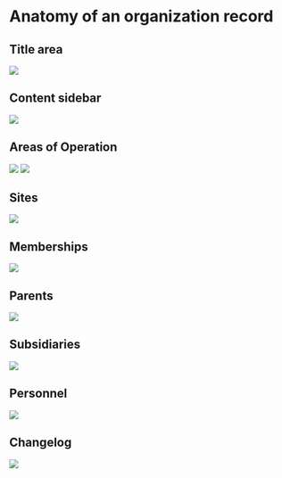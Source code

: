 # Anatomy of an organization record

## Title area

![](/en/assets/org_record_anatomy_titlearea.png)

## Content sidebar

![](/en/assets/org_record_anatomy_content_sidebar.png)

## Areas of Operation

![](/en/assets/org_record_anatomy_areas_of_operation.png)
![](/en/assets/org_record_anatomy_areas_of_operation.png)

## Sites

![](/en/assets/org_record_anatomy_sites.png)

## Memberships

![](/en/assets/org_record_anatomy_memberships.png)

## Parents

![](/en/assets/org_record_anatomy_parents.png)

## Subsidiaries

![](/en/assets/org_record_anatomy_subsidiaries.png)

## Personnel

![](/en/assets/org_record_anatomy_personnel.png)

## Changelog

![](/en/assets/org_record_anatomy_changelog.png)

